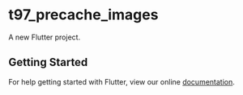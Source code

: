 # t97_precache_images

A new Flutter project.

## Getting Started

For help getting started with Flutter, view our online
[documentation](https://flutter.io/).
